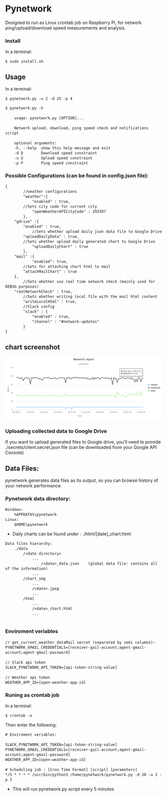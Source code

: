 # Pynetwork

Designed to run as Linux crontab job on Raspberry Pi, for network ping/upload/download speed measurements and analysis.

### Install

In a terminal:
``` 
$ sudo install.sh 
```

## Usage

In a terminal:

```
$ pynetwork.py -u 2 -d 25 -p 4
```
```
$ pynetwork.py -h

	usage: pynetwork.py [OPTION]...

	Network upload, download, ping speed check and notifications script

	optional arguments:
	-h, --help  show this help message and exit
	-d D        Download speed constraint
	-u U        Upload speed constraint
	-p P        Ping speed constraint
```

### Possible Configurations (can be found in config.json file):

```
{
    	//weather configurations
    	"weather":{
        	"enabled" : true,
		//Sets city code for current city
        	"openWeatherAPICityCode" : 293397 
    	},
	"gdrive" :{
		"enabled" : true,
        	//Sets whether upload daily json data file to Google Drive
		"uploadDailyData" : true,
		//Sets whether upload daily generated chart to Google Drive
        	"uploadDailyChart" : true
    	},
	"mail" :{
        	"enabled": true,
		//Sets for attaching chart html to mail
		"attachMailChart" : true
 	},
    	//Sets whether use real time network check (mainly used for DEBUG purposes)
	"realNetworkCheck" : true,
    	//Sets whether writing local file with the mail html content
    	"writeLocalHtml" : true,
    	//Slack config
    	"slack" : {
            "enabled" : true,
            "channel" : "#network-updates"
        }
}
```
## chart screenshot
![screenshot](chart_screenshot.png)

### Uploading collected data to Google Drive

If you want to upload generated files to Google drive, 
you'll need to provide ./secrets/client.secret.json file (can be downloaded from your Google API Console)


## Data Files:

pynetwork generates data files as its output, so you can browse history of your network performance.

### Pynetwork data directory:
```
Windows: 
    %APPDATA%\pynetwork
Linux: 
    $HOME\pynetwork
```

* Daily charts can be found under : ./html/[date]_chart.html
```
Data files hierarchy:
	./data
		/<date directory>
			...
        		/<date>_data.json    (global data file: contains all of the information)
			...
		/chart_img
			...
			/<date>.jpeg
			...
		/html
			...
			/<date>_chart.html
			...
		
```
### Enviroment veriables
```
// get_current_weather_dataMail secret (separated by semi columns):
PYNETWORK_GMAIL_CREDENTIALS=[receiver-gail-account;agent-gmail-account;agent-gmail-password]

// Slack api token 
SLACK_PYNETWORK_API_TOKEN=[api-token-string-value]

// Weather api token 
WEATHER_APP_ID=[open-weather-app-id]
```

### Runing as crontab job
In a terminal:
```
$ crontab -e
```
Then enter the following:
```
# Enviroment veriables:  

SLACK_PYNETWORK_API_TOKEN=[api-token-string-value]
PYNETWORK_GMAIL_CREDENTIALS=[receiver-gail-account;agent-gmail-account;agent-gmail-password]
WEATHER_APP_ID=[open-weather-app-id]

# Scheduling job : [Cron Time Format] [script] [parameters]
*/5 * * * * /usr/bin/python3 /home/pynetwork/pynetwork.py -d 20 -u 2 -p 3

```
+ This will run pynetwork.py script every 5 minutes
